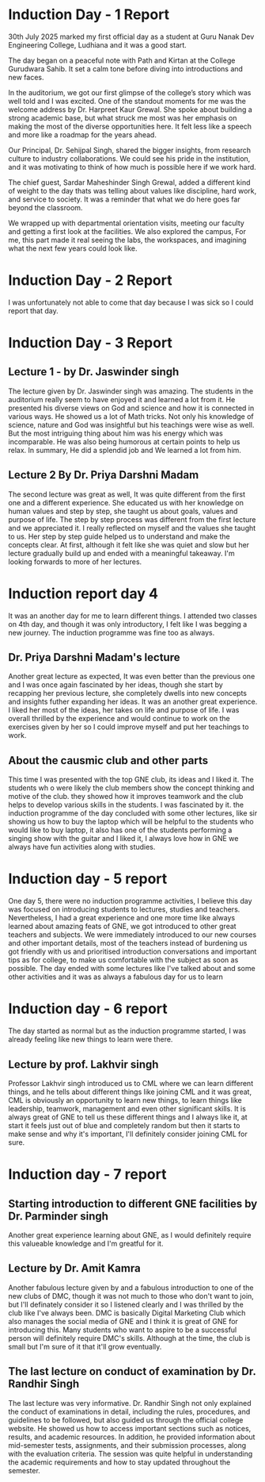 # Induction Day - 1 Report
30th July 2025 marked my first official day as a student at Guru Nanak Dev Engineering College, Ludhiana and it was a good start.

The day began on a peaceful note with Path and Kirtan at the College Gurudwara Sahib. It set a calm tone before diving into introductions and new faces.

In the auditorium, we got our first  glimpse of the college’s story which was well told and I was excited. One of the standout moments for me was the welcome address by Dr. Harpreet Kaur Grewal. She spoke about building a strong academic base, but what struck me most was her emphasis on making the most of the diverse opportunities here. It felt less like a speech and more like a roadmap for the years ahead.

Our Principal, Dr. Sehijpal Singh, shared the bigger insights, from research culture to industry collaborations. We could see his pride in the institution, and it was motivating to think of how much is possible here if we work hard.

The chief guest, Sardar Maheshinder Singh Grewal, added a different kind of weight to the day thats was telling about  values like discipline, hard work, and service to society. It was a reminder that what we do here goes far beyond the classroom.

We wrapped up with departmental orientation visits, meeting our faculty and getting a first look at the facilities. We also explored the campus, For me, this part made it real seeing the labs, the workspaces, and imagining what the next few years could look like.

# Induction Day - 2 Report 
I was unfortunately not able to come that day because I was sick so I could report that day.

# Induction Day - 3 Report
## Lecture 1 - by Dr. Jaswinder singh
The lecture given by Dr. Jaswinder singh was amazing. The students in the auditorium really seem to have enjoyed it and learned a lot from it. He presented his diverse views on God and science and how it is connected in various ways. He showed us a lot of Math tricks. Not only his knowledge of science, nature and God was insightful but his teachings were wise as well. But the most intriguing thing about him was his energy which was incomparable. He was also being humorous at certain points to help us relax. In summary, He did a splendid job and We learned a lot from him.

## Lecture 2 By Dr. Priya Darshni Madam
The second lecture was great as well, It was quite different from the first one and a different experience. She educated us with her knowledge on human values and step by step, she taught us about goals, values and purpose of life. The step by step process was different from the first lecture and we appreciated it. I really reflected on myself and the values she taught to us. Her step by step guide helped us to understand and make the concepts clear. At first, although it felt like she was quiet and slow but her lecture gradually build up and ended with a meaningful takeaway. I'm looking forwards to more of her lectures.

# Induction report day 4
It was an another day for me to learn different things. I attended two classes on 4th day, and though it was only introductory, I felt like I was begging a new journey. The induction programme was fine too as always.
## Dr. Priya Darshni Madam's lecture
Another great lecture as expected, It was even better than the previous one and I was once again fascinated by her ideas, though she start by recapping her previous lecture, she completely dwells into new concepts and insights futher expanding her ideas. It was an another great experience. I liked her most of the ideas, her takes on life and purpose of life. I was overall thrilled by the experience and would continue to work on the exercises given by her so I could improve myself and put her teachings to work.
## About the causmic club and other parts
This time I was presented with the top GNE club, its ideas and I liked it. The students wh o were likely the club members show the concept thinking and motive of the club. they showed how it improves teamwork and the club helps to develop various skills in the students. I was fascinated by it. the induction programme of the day concluded with some other lectures, like sir showing us how to buy the laptop which will be helpful to the students who would like to buy laptop, it also has one of the students performing a singing show with the guitar and I liked it, I always love how in GNE we always have fun activities along with studies.

# Induction day - 5 report
One day 5, there were no induction programme activities, I believe this day was focused on introducing students to lectures, studies and teachers. Nevertheless, I had a great experience and one more time like always learned about amazing feats of GNE, we got introduced to other great teachers and subjects. We were immediately introduced to our 
new courses and other important details, most of the teachers instead of burdening us got friendly with us and prioritised introduction conversations and important tips as for college, to make us comfortable with the subject as soon as possible. The day ended with some lectures like I've talked about and some other activities and it was as always a fabulous day for us to learn

# Induction day - 6 report
The day started as normal but as the induction programme started, I was already feeling like new things to learn were there.

## Lecture by prof. Lakhvir singh
Professor Lakhvir singh introduced us to CML where we can learn different things, and he tells about different things like joining CML and it was great, CML is obviously an opportunity to learn new things, to learn things like leadership, teamwork, management and even other significant skills. It is always great of GNE to tell us these different things and I always like it, at start it feels just out of blue and completely random but then it starts to make sense and why it's important, I'll definitely consider joining CML for sure.

# Induction day - 7 report 
## Starting introduction to different GNE facilities by Dr. Parminder singh
Another great experience learning about GNE, as I would definitely require this valueable knowledge and I'm greatful for it.
## Lecture by Dr. Amit Kamra
Another fabulous lecture given by and a fabulous introduction to one of the new clubs of DMC, though it was not much to those who don't want to join, but I'll definately consider it so I listened clearly and I was thrilled by the club like I've always been.
DMC is basically Digital Marketing Club which also manages the social media of GNE and I think it is great of GNE for introducing this. Many students who want to aspire to be a successful person will definitely require DMC's skills. Although at the time, the club is small but I'm sure of it that it'll grow eventually.
## The last lecture on conduct of examination by Dr. Randhir Singh
The last lecture was very informative. Dr. Randhir Singh not only explained the conduct of examinations in detail, including the rules, procedures, and guidelines to be followed, but also guided us through the official college website. He showed us how to access important sections such as notices, results, and academic resources. In addition, he provided information about mid-semester tests, assignments, and their submission processes, along with the evaluation criteria. The session was quite helpful in understanding the academic requirements and how to stay updated throughout the semester.